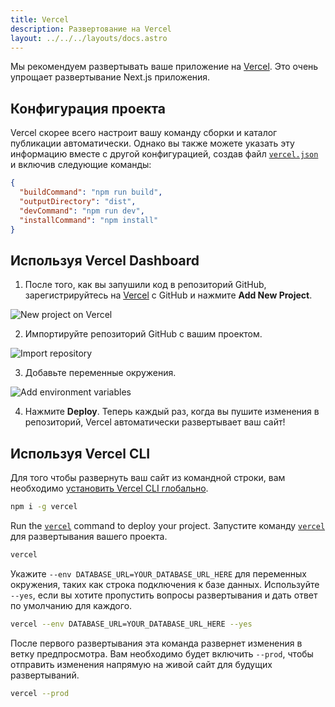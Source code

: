 ```yaml
---
title: Vercel
description: Развертование на Vercel
layout: ../../../layouts/docs.astro
---
```


Мы рекомендуем развертывать ваше приложение на [Vercel](https://vercel.com/?utm_source=t3-oss&utm_campaign=oss). Это очень упрощает развертывание Next.js приложения.

## Конфигурация проекта

Vercel скорее всего настроит вашу команду сборки и каталог публикации автоматически. Однако вы также можете указать эту информацию вместе с другой конфигурацией, создав файл [`vercel.json`](https://vercel.com/docs/project-configuration) и включив следующие команды:

```json
{
  "buildCommand": "npm run build",
  "outputDirectory": "dist",
  "devCommand": "npm run dev",
  "installCommand": "npm install"
}
```

## Используя Vercel Dashboard 

1. После того, как вы запушили код в репозиторий GitHub, зарегистрируйтесь на [Vercel](https://vercel.com/?utm_source=t3-oss&utm_campaign=oss) с GitHub и нажмите **Add New Project**.

![New project on Vercel](/images/vercel-new-project.webp)

2. Импортируйте репозиторий GitHub с вашим проектом.

![Import repository](/images/vercel-import-project.webp)

3. Добавьте переменные окружения.

![Add environment variables](/images/vercel-env-vars.webp)

4. Нажмите **Deploy**. Теперь каждый раз, когда вы пушите изменения в репозиторий, Vercel автоматически развертывает ваш сайт!

## Используя Vercel CLI 

Для того чтобы развернуть ваш сайт из командной строки, вам необходимо [установить Vercel CLI глобально](https://vercel.com/docs/cli#installing-vercel-cli).

```bash
npm i -g vercel
```

Run the [`vercel`](https://vercel.com/docs/cli/deploying-from-cli) command to deploy your project.
Запустите команду [`vercel`](https://vercel.com/docs/cli/deploying-from-cli) для развертывания вашего проекта.

```bash
vercel
```

Укажите `--env DATABASE_URL=YOUR_DATABASE_URL_HERE` для переменных окружения, таких как строка подключения к базе данных. Используйте `--yes`, если вы хотите пропустить вопросы развертывания и дать ответ по умолчанию для каждого.

```bash
vercel --env DATABASE_URL=YOUR_DATABASE_URL_HERE --yes
```

После первого развертывания эта команда развернет изменения в ветку предпросмотра. Вам необходимо будет включить `--prod`, чтобы отправить изменения напрямую на живой сайт для будущих развертываний.

```bash
vercel --prod
```
